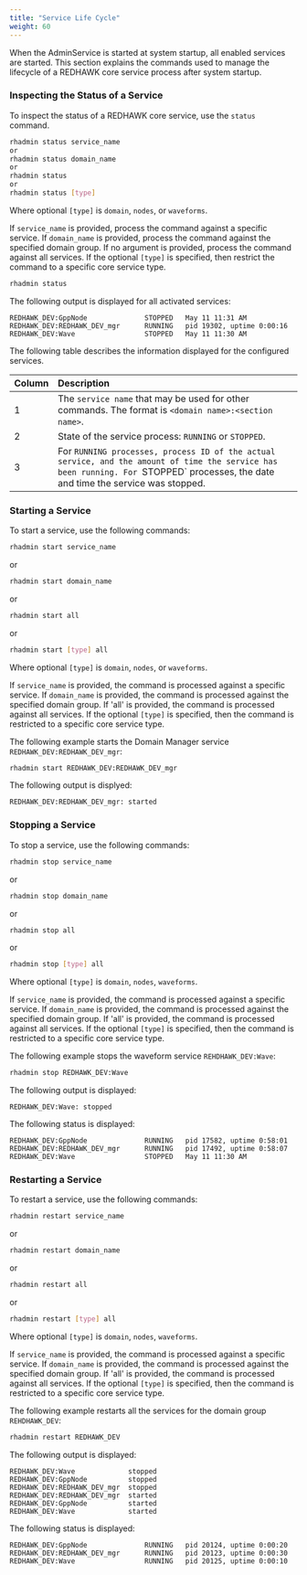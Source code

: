 ```yaml
---
title: "Service Life Cycle"
weight: 60
---
```


When the AdminService is started at system startup, all enabled services are started.  This section explains the commands used to manage the lifecycle of a REDHAWK core service process after system startup.

### Inspecting the Status of a Service
To inspect the status of a REDHAWK core service, use the `status` command.
```sh
rhadmin status service_name
or
rhadmin status domain_name
or
rhadmin status
or
rhadmin status [type]
```
Where optional `[type]` is `domain`, `nodes`, or `waveforms`.

If `service_name` is provided, process the command against a specific service. If `domain_name` is provided, process the command against the specified domain group. If no argument is provided, process the command against all services. If the optional `[type]` is specified, then restrict the command to a specific core service type.

```sh
rhadmin status
```
The following output is displayed for all activated services:
```
REDHAWK_DEV:GppNode              STOPPED   May 11 11:31 AM
REDHAWK_DEV:REDHAWK_DEV_mgr      RUNNING   pid 19302, uptime 0:00:16
REDHAWK_DEV:Wave                 STOPPED   May 11 11:30 AM
```
The following table describes the information displayed for the configured services.

| Column    | Description  |
| :-------- | :----------- |
| 1         | The `service name` that may be used for other commands. The format is `<domain name>:<section name>`. |
| 2         | State of the service process: `RUNNING` or `STOPPED`. |
| 3         |  For `RUNNING processes, process ID of the actual service, and the amount of time the service has been running. For `STOPPED` processes, the date and time the service was stopped. |


### Starting a Service
To start a service, use the following commands:
```sh
rhadmin start service_name
```
or
```sh
rhadmin start domain_name
```

or
```sh
rhadmin start all
```

or
```sh
rhadmin start [type] all
```
Where optional `[type]` is `domain`, `nodes`, or `waveforms`.

If `service_name` is provided, the command is processed against a specific service. If `domain_name` is provided, the command is processed against the specified domain group. If 'all' is provided, the command is processed against all services. If the optional `[type]` is specified, then the command is restricted to a specific core service type.

The following example starts the Domain Manager service `REDHAWK_DEV:REDHAWK_DEV_mgr`:

```sh
rhadmin start REDHAWK_DEV:REDHAWK_DEV_mgr
```
The following output is displyed:
```
REDHAWK_DEV:REDHAWK_DEV_mgr: started
```
### Stopping a Service
To stop a service, use the following commands:
```sh
rhadmin stop service_name
```

or
```sh
rhadmin stop domain_name
```
or
```sh
rhadmin stop all
```
or
```sh
rhadmin stop [type] all
```
Where optional `[type]` is `domain`, `nodes`, `waveforms`.

If `service_name` is provided, the command is processed against a specific service. If `domain_name` is provided, the command is processed against the specified domain group. If 'all' is provided, the command is processed against all services. If the optional `[type]` is specified, then the command is restricted to a specific core service type.


The following example stops the waveform service `REHDHAWK_DEV:Wave`:

```sh
rhadmin stop REDHAWK_DEV:Wave
```
The following output is displayed:
```
REDHAWK_DEV:Wave: stopped
```

The following status is displayed:
```
REDHAWK_DEV:GppNode              RUNNING   pid 17582, uptime 0:58:01
REDHAWK_DEV:REDHAWK_DEV_mgr      RUNNING   pid 17492, uptime 0:58:07
REDHAWK_DEV:Wave                 STOPPED   May 11 11:30 AM
```

### Restarting a Service
To restart a service, use the following commands:

```sh
rhadmin restart service_name
```

or
```sh
rhadmin restart domain_name
```

or
```sh
rhadmin restart all
```

or
```sh
rhadmin restart [type] all
```
Where optional `[type]` is `domain`, `nodes`, `waveforms`.

If `service_name` is provided, the command is processed against a specific service. If `domain_name` is provided, the command is processed against the specified domain group. If 'all' is provided, the command is processed against all services. If the optional `[type]` is specified, then the command is restricted to a specific core service type.


The following example restarts all the services for the domain group `REHDHAWK_DEV`:

```sh
rhadmin restart REDHAWK_DEV
```
The following output is displayed:
```
REDHAWK_DEV:Wave             stopped
REDHAWK_DEV:GppNode          stopped
REDHAWK_DEV:REDHAWK_DEV_mgr  stopped
REDHAWK_DEV:REDHAWK_DEV_mgr  started
REDHAWK_DEV:GppNode          started
REDHAWK_DEV:Wave             started
```

The following status is displayed:
```
REDHAWK_DEV:GppNode              RUNNING   pid 20124, uptime 0:00:20
REDHAWK_DEV:REDHAWK_DEV_mgr      RUNNING   pid 20123, uptime 0:00:30
REDHAWK_DEV:Wave                 RUNNING   pid 20125, uptime 0:00:10
```
